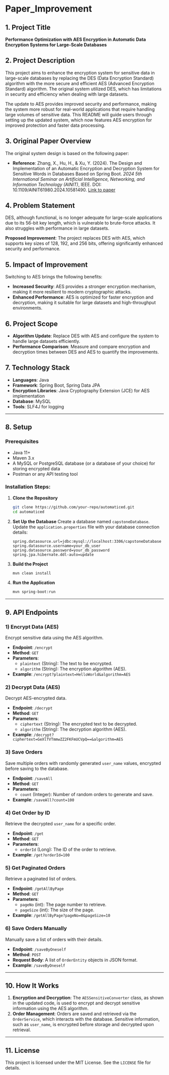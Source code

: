 # Paper_Improvement

## 1. Project Title

**Performance Optimization with AES Encryption in Automatic Data Encryption Systems for Large-Scale Databases**

## 2. Project Description

This project aims to enhance the encryption system for sensitive data in large-scale databases by replacing the DES (Data Encryption Standard) algorithm with the more secure and efficient AES (Advanced Encryption Standard) algorithm. The original system utilized DES, which has limitations in security and efficiency when dealing with large datasets.

The update to AES provides improved security and performance, making the system more robust for real-world applications that require handling large volumes of sensitive data. This README will guide users through setting up the updated system, which now features AES encryption for improved protection and faster data processing.

## 3. Original Paper Overview

The original system design is based on the following paper:
- **Reference**: Zhang, X., Hu, H., & Xu, Y. (2024). The Design and Implementation of an Automatic Encryption and Decryption System for Sensitive Words in Databases Based on Spring Boot. *2024 5th International Seminar on Artificial Intelligence, Networking, and Information Technology (AINIT)*, IEEE. DOI: 10.1109/AINIT61980.2024.10581490. [Link to paper](https://ieeexplore.ieee.org/document/10581490)

## 4. Problem Statement

DES, although functional, is no longer adequate for large-scale applications due to its 56-bit key length, which is vulnerable to brute-force attacks. It also struggles with performance in large datasets.

**Proposed Improvement**: The project replaces DES with AES, which supports key sizes of 128, 192, and 256 bits, offering significantly enhanced security and performance.

## 5. Impact of Improvement

Switching to AES brings the following benefits:
- **Increased Security**: AES provides a stronger encryption mechanism, making it more resilient to modern cryptographic attacks.
- **Enhanced Performance**: AES is optimized for faster encryption and decryption, making it suitable for large datasets and high-throughput environments.

## 6. Project Scope

- **Algorithm Update**: Replace DES with AES and configure the system to handle large datasets efficiently.
- **Performance Comparison**: Measure and compare encryption and decryption times between DES and AES to quantify the improvements.

## 7. Technology Stack

- **Languages**: Java
- **Framework**: Spring Boot, Spring Data JPA
- **Encryption Libraries**: Java Cryptography Extension (JCE) for AES implementation
- **Database**: MySQL
- **Tools**: SLF4J for logging

---

## 8. Setup

### Prerequisites
- Java 11+
- Maven 3.x
- A MySQL or PostgreSQL database (or a database of your choice) for storing encrypted data
- Postman or any API testing tool

### Installation Steps:

1) **Clone the Repository**
    ```bash
    git clone https://github.com/your-repo/automaticed.git
    cd automaticed
    ```

2) **Set Up the Database**
    Create a database named `capstoneDatabase`. Update the `application.properties` file with your database connection details:
    ```properties
    spring.datasource.url=jdbc:mysql://localhost:3306/capstoneDatabase
    spring.datasource.username=your_db_user
    spring.datasource.password=your_db_password
    spring.jpa.hibernate.ddl-auto=update
    ```

3) **Build the Project**
    ```bash
    mvn clean install
    ```

4) **Run the Application**
    ```bash
    mvn spring-boot:run
    ```

---

## 9. API Endpoints

### 1) **Encrypt Data (AES)**
Encrypt sensitive data using the AES algorithm.

- **Endpoint**: `/encrypt`
- **Method**: `GET`
- **Parameters**:
  - `plaintext` (String): The text to be encrypted.
  - `algorithm` (String): The encryption algorithm (AES).
- **Example**: `/encrypt?plaintext=HelloWorld&algorithm=AES`

### 2) **Decrypt Data (AES)**
Decrypt AES-encrypted data.

- **Endpoint**: `/decrypt`
- **Method**: `GET`
- **Parameters**:
  - `ciphertext` (String): The encrypted text to be decrypted.
  - `algorithm` (String): The decryption algorithm (AES).
- **Example**: `/decrypt?ciphertext=GeXlTVTmmwZZ2FKFmUCVpQ==&algorithm=AES`

### 3) **Save Orders**
Save multiple orders with randomly generated `user_name` values, encrypted before saving to the database.

- **Endpoint**: `/saveAll`
- **Method**: `GET`
- **Parameters**:
  - `count` (Integer): Number of random orders to generate and save.
- **Example**: `/saveAll?count=100`

### 4) **Get Order by ID**
Retrieve the decrypted `user_name` for a specific order.

- **Endpoint**: `/get`
- **Method**: `GET`
- **Parameters**:
  - `orderId` (Long): The ID of the order to retrieve.
- **Example**: `/get?orderId=100`

### 5) **Get Paginated Orders**
Retrieve a paginated list of orders.

- **Endpoint**: `/getAllByPage`
- **Method**: `GET`
- **Parameters**:
  - `pageNo` (int): The page number to retrieve.
  - `pageSize` (int): The size of the page.
- **Example**: `/getAllByPage?pageNo=0&pageSize=10`

### 6) **Save Orders Manually**
Manually save a list of orders with their details.

- **Endpoint**: `/saveByOneself`
- **Method**: `POST`
- **Request Body**: A list of `OrderEntity` objects in JSON format.
- **Example**: `/saveByOneself`

---

## 10. How It Works

1. **Encryption and Decryption**: The `AESSensitiveConverter` class, as shown in the updated code, is used to encrypt and decrypt sensitive information using the AES algorithm.
2. **Order Management**: Orders are saved and retrieved via the `OrderService`, which interacts with the database. Sensitive information, such as `user_name`, is encrypted before storage and decrypted upon retrieval.

---

## 11. License

This project is licensed under the MIT License. See the `LICENSE` file for details.
